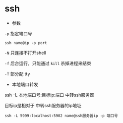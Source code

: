 # ssh

- 参数

`-p` 指定端口号

`ssh name@ip -p port`

`-N` 只连接不打开shell

`-f` 后台运行，只能通过 `kill` 杀掉进程来结束

`-T` 部分配 tty

- 本地端口转发

ssh -L 本地端口号:目标ip:端口 中转ssh服务器

目标ip是相对于 中转ssh服务器的ip地址

`ssh -L 5999:localhost:5902 name@ssh服务器ip -p 端口号`
